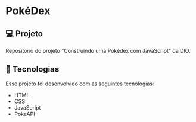 <h1>
  PokéDex
</h1>



## 💻 Projeto


Repositorio do projeto "Construindo uma Pokédex com JavaScript" da DIO.


## 🚀 Tecnologias


Esse projeto foi desenvolvido com as seguintes tecnologias:

- HTML
- CSS
- JavaScript
- PokeAPI
